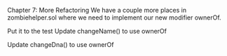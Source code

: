 Chapter 7: More Refactoring
We have a couple more places in zombiehelper.sol where we need to implement our new modifier ownerOf.

Put it to the test
Update changeName() to use ownerOf

Update changeDna() to use ownerOf
